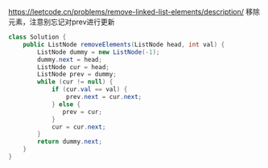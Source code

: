 https://leetcode.cn/problems/remove-linked-list-elements/description/
移除元素，注意别忘记对prev进行更新

```java
class Solution {
    public ListNode removeElements(ListNode head, int val) {
        ListNode dummy = new ListNode(-1);
        dummy.next = head;
        ListNode cur = head;
        ListNode prev = dummy;
        while (cur != null) {
            if (cur.val == val) {
                prev.next = cur.next;
            } else {
               prev = cur;
            }
            cur = cur.next;
        }
        return dummy.next;
    }
}
```
